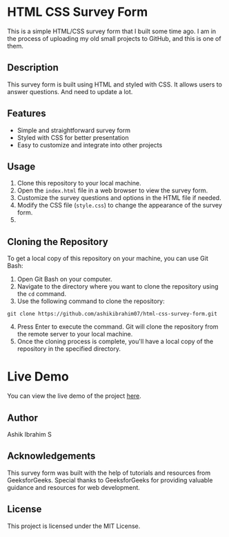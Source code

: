 # HTML CSS Survey Form

This is a simple HTML/CSS survey form that I built some time ago. I am in the process of uploading my old small projects to GitHub, and this is one of them.

## Description

This survey form is built using HTML and styled with CSS. It allows users to answer questions. And need to update a lot.

## Features

- Simple and straightforward survey form
- Styled with CSS for better presentation
- Easy to customize and integrate into other projects

## Usage

1. Clone this repository to your local machine.
2. Open the `index.html` file in a web browser to view the survey form.
3. Customize the survey questions and options in the HTML file if needed.
4. Modify the CSS file (`style.css`) to change the appearance of the survey form.
5. 
## Cloning the Repository

To get a local copy of this repository on your machine, you can use Git Bash:

1. Open Git Bash on your computer.
2. Navigate to the directory where you want to clone the repository using the `cd` command.
3. Use the following command to clone the repository:


```
git clone https://github.com/ashikibrahim07/html-css-survey-form.git
```
4. Press Enter to execute the command. Git will clone the repository from the remote server to your local machine.
5. Once the cloning process is complete, you'll have a local copy of the repository in the specified directory.

# Live Demo

You can view the live demo of the project [here](https://ashikibrahim07.github.io/html-css-survey-form/).


## Author

Ashik Ibrahim S

## Acknowledgements

This survey form was built with the help of tutorials and resources from GeeksforGeeks. Special thanks to GeeksforGeeks for providing valuable guidance and resources for web development.

## License

This project is licensed under the MIT License.
